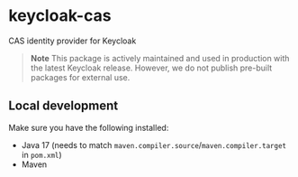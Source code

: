 # keycloak-cas
CAS identity provider for Keycloak

> **Note**
> This package is actively maintained and used in production with the latest Keycloak release. However, we do not publish pre-built packages for external use.

## Local development
Make sure you have the following installed:
- Java 17 (needs to match `maven.compiler.source`/`maven.compiler.target` in `pom.xml`)
- Maven